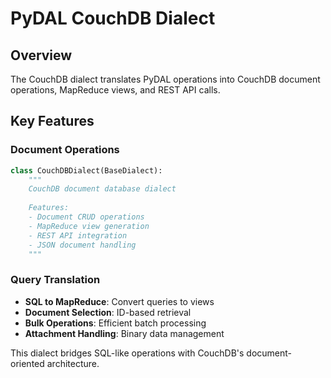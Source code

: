 # PyDAL CouchDB Dialect

## Overview
The CouchDB dialect translates PyDAL operations into CouchDB document operations, MapReduce views, and REST API calls.

## Key Features

### Document Operations
```python
class CouchDBDialect(BaseDialect):
    """
    CouchDB document database dialect
    
    Features:
    - Document CRUD operations
    - MapReduce view generation
    - REST API integration
    - JSON document handling
    """
```

### Query Translation
- **SQL to MapReduce**: Convert queries to views
- **Document Selection**: ID-based retrieval
- **Bulk Operations**: Efficient batch processing
- **Attachment Handling**: Binary data management

This dialect bridges SQL-like operations with CouchDB's document-oriented architecture.